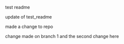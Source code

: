 test readme


update of test_readme

made a change to repo

change made on branch 1 and the second change here
